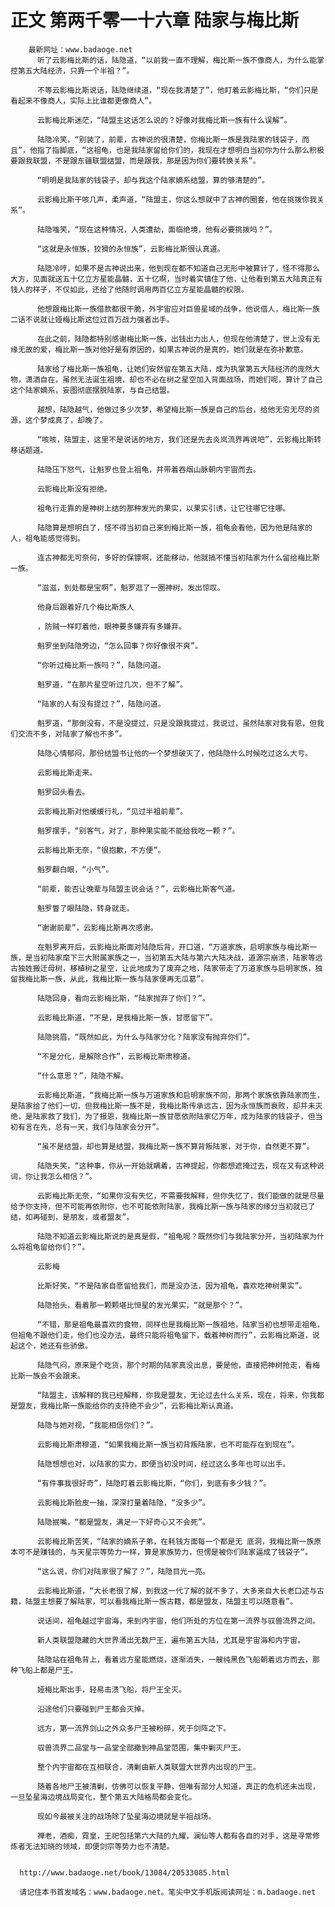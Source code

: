 # 正文 第两千零一十六章 陆家与梅比斯
        最新网址：www.badaoge.net
          听了云影梅比斯的话，陆隐道，“以前我一直不理解，梅比斯一族不像商人，为什么能掌控第五大陆经济，只靠一个半祖？”。
      
          不等云影梅比斯说话，陆隐继续道，“现在我清楚了”，他盯着云影梅比斯，“你们只是看起来不像商人，实际上比谁都更像商人”。
      
          云影梅比斯迷茫，“陆盟主这话怎么说的？好像对我梅比斯一族有什么误解”。
      
          陆隐冷笑，“别装了，前辈，古神说的很清楚，你梅比斯一族是我陆家的钱袋子，而且”，他指了指脚底，“这祖龟，也是我陆家留给你们的，我现在才想明白当初你为什么那么积极要跟我联盟，不是跟东疆联盟结盟，而是跟我，那是因为你们要转换关系”。
      
          “明明是我陆家的钱袋子，却与我这个陆家嫡系结盟，算的够清楚的”。
      
          云影梅比斯干咳几声，柔声道，“陆盟主，你这么想就中了古神的圈套，他在挑拨你我关系”。
      
          陆隐嗤笑，“现在这种情况，人类遭劫，面临绝境，他有必要挑拨吗？”。
      
          “这就是永恒族，狡猾的永恒族”，云影梅比斯很认真道。
      
          陆隐冷哼，如果不是古神说出来，他到现在都不知道自己无形中被算计了，怪不得那么大方，见面就送五十亿立方星能晶髓，五十亿啊，当时着实镇住了他，让他看到第五大陆真正有钱人的样子，不仅如此，还给了他随时调用两百亿立方星能晶髓的权限。
      
          他想跟梅比斯一族借款都很干脆，外宇宙应对巨兽星域的战争，他说借人，梅比斯一族二话不说就让娅梅比斯这位过百万战力强者出手。
      
          在此之前，陆隐都特别感谢梅比斯一族，出钱出力出人，但现在他清楚了，世上没有无缘无故的爱，梅比斯一族对他好是有原因的，如果古神说的是真的，她们就是在弥补歉意。
      
          陆家给了梅比斯一族祖龟，让她们安然留在第五大陆，成为执掌第五大陆经济的庞然大物，潇洒自在，虽然无法诞生祖境，却也不必在树之星空加入背面战场，而她们呢，算计了自己这个陆家嫡系，妄图彻底摆脱陆家，与自己结盟。
      
          越想，陆隐越气，他做过多少次梦，希望梅比斯一族是自己的后台，给他无穷无尽的资源，这个梦成真了，却晚了。
      
          “咳咳，陆盟主，这里不是说话的地方，我们还是先去炎岚流界再说吧”，云影梅比斯转移话题道。
      
          陆隐压下怒气，让魁罗也登上祖龟，并带着吞烟山脉朝内宇宙而去。
      
          云影梅比斯没有拒绝。
      
          祖龟行走靠的是神树上结的那种发光的果实，以果实引诱，让它往哪它往哪。
      
          陆隐算是想明白了，怪不得当初自己来到梅比斯一族，祖龟会看他，因为他是陆家的人，祖龟能感觉得到。
      
          连古神都无可奈何，多好的保镖啊，还能移动，他就搞不懂当初陆家为什么留给梅比斯一族。
      
          “滋滋，到处都是宝啊”，魁罗逛了一圈神树，发出惊叹。
      
          他身后跟着好几个梅比斯族人
      
          ，防贼一样盯着他，眼神要多嫌弃有多嫌弃。
      
          魁罗坐到陆隐旁边，“怎么回事？你好像很不爽”。
      
          “你听过梅比斯一族吗？”，陆隐问道。
      
          魁罗道，“在那片星空听过几次，但不了解”。
      
          “陆家的人有没有提过？”，陆隐问道。
      
          魁罗道，“那倒没有，不是没提过，只是没跟我提过，我说过，虽然陆家对我有恩，但我们交流不多，对陆家了解也不多”。
      
          陆隐心情郁闷，那份结盟书让他的一个梦想破灭了，他陆隐什么时候吃过这么大亏。
      
          云影梅比斯走来。
      
          魁罗回头看去。
      
          云影梅比斯对他缓缓行礼，“见过半祖前辈”。
      
          魁罗摆手，“别客气，对了，那种果实能不能给我吃一颗？”。
      
          云影梅比斯无奈，“很抱歉，不方便”。
      
          魁罗翻白眼，“小气”。
      
          “前辈，能否让晚辈与陆盟主说会话？”，云影梅比斯客气道。
      
          魁罗瞥了眼陆隐，转身就走。
      
          “谢谢前辈”，云影梅比斯再次感谢。
      
          在魁罗离开后，云影梅比斯面对陆隐后背，开口道，“万道家族，启明家族与梅比斯一族，是当初陆家麾下三大附属家族之一，当初第五大陆与第六大陆决战，道源宗崩溃，陆家等远古独姓搬迁母树，移植树之星空，让此地成为了废弃之地，陆家带走了万道家族与启明家族，独留我梅比斯一族，从此，我梅比斯一族与陆家便再无瓜葛”。
      
          陆隐回身，看向云影梅比斯，“陆家抛弃了你们？”。
      
          云影梅比斯道，“不是，是我梅比斯一族，甘愿留下”。
      
          陆隐挑眉，“既然如此，为什么与陆家分化？陆家没有抛弃你们”。
      
          “不是分化，是解除合作”，云影梅比斯肃穆道。
      
          “什么意思？”，陆隐不解。
      
          云影梅比斯道，“我梅比斯一族与万道家族和启明家族不同，那两个家族依靠陆家而生，是陆家给了他们一切，但我梅比斯一族不是，我梅比斯传承远古，因为永恒族而衰败，却并未灭绝，是陆家救了我们，为了报恩，我梅比斯一族甘愿依附陆家亿万年，成为陆家的钱袋子，但当初有言在先，总有一天，我们与陆家会分开”。
      
          “虽不是结盟，却也算是结盟，我梅比斯一族不算背叛陆家，对于你，自然更不算”。
      
          陆隐失笑，“这种事，你从一开始就瞒着，古神提起，你都想遮掩过去，现在又有这种说词，你让我怎么相信？”。
      
          云影梅比斯无奈，“如果你没有失忆，不需要我解释，但你失忆了，我们能做的就是尽量给予你支持，但不可能再依附你，也不可能依附陆家，我梅比斯一族与陆家的缘分当初就已了结，如再碰到，是朋友，或者盟友”。
      
          陆隐不知道云影梅比斯说的是真是假，“祖龟呢？既然你们与我陆家分开，当初陆家为什么将祖龟留给你们？”。
      
          云影梅
      
          比斯好笑，“不是陆家自愿留给我们，而是没办法，因为祖龟，喜欢吃神树果实”。
      
          陆隐抬头，看着那一颗颗堪比恒星的发光果实，“就是那个？”。
      
          “不错，那是祖龟最喜欢的食物，同样也是我梅比斯一族祖地，陆家当初也想带走祖龟，但祖龟不跟他们走，他们也没办法，最终只能将祖龟留下，载着神树而行”，云影梅比斯道，说起这个，她还有些骄傲。
      
          陆隐气闷，原来是个吃货，那个时期的陆家真没出息，要是他，直接把神树抢走，看梅比斯一族会不会跟来。
      
          “陆盟主，该解释的我已经解释，你我是盟友，无论过去什么关系，现在，将来，你我都是盟友，我梅比斯一族能给你的支持绝不会少”，云影梅比斯认真道。
      
          陆隐与她对视，“我能相信你们？”。
      
          云影梅比斯肃穆道，“如果我梅比斯一族当初背叛陆家，也不可能存在到现在”。
      
          陆隐想想也对，以陆家的实力，即便当初没时间，经过这么多年也可以出手。
      
          “有件事我很好奇”，陆隐盯着云影梅比斯，“你们，到底有多少钱？”。
      
          云影梅比斯脸皮一抽，深深打量着陆隐，“没多少”。
      
          陆隐抿嘴，“都是盟友，满足一下好奇心又不会死”。
      
          云影梅比斯苦笑，“陆家的嫡系子弟，在耗钱方面每一个都是无 底洞，我梅比斯一族原本可不是赚钱的，与天星宗等势力一样，算是家族势力，但愣是被你们陆家逼成了钱袋子”。
      
          “这么说，你们对陆家很了解了？”，陆隐目光一亮。
      
          云影梅比斯道，“大长老很了解，到我这一代了解的就不多了，大多来自大长老口述与古籍，陆盟主想要了解陆家，可以看我梅比斯一族古籍，都是盟友，陆盟主可以随意看”。
      
          说话间，祖龟越过宇宙海，来到内宇宙，他们所处的方位在第一流界与驭兽流界之间。
      
          新人类联盟隐藏的大世界涌出无数尸王，遍布第五大陆，尤其是宇宙海和内宇宙。
      
          陆隐站在祖龟背上，看着远方星能燃烧，逐渐消失，一艘纯黑色飞船朝着远方而去，那种飞船上都是尸王。
      
          娅梅比斯出手，轻易击溃飞船，将尸王全灭。
      
          沿途他们只要碰到尸王都会灭掉。
      
          远方，第一流界剑山之外众多尸王被粉碎，死于剑阵之下。
      
          驭兽流界二品堂与一品堂全部撤到神品堂范围，集中剿灭尸王。
      
          整个内宇宙都在互相联合，清剿由新人类联盟大世界内出现的尸王。
      
          随着各地尸王被清剿，仿佛可以恢复平静，但唯有部分人知道，真正的危机还未出现，一旦坠星海边境战局变化，整个第五大陆格局都会变化。
      
          现如今最被关注的战场除了坠星海边境就是半祖战场。
      
          禅老，酒痴，霓皇，王祀包括第六大陆的九耀，澜仙等人都有各自的对手，这是寻常修炼者无法知晓的领域，即便剑宗等势力也不清楚。
      
      
      http://www.badaoge.net/book/13084/20533085.html
      
      请记住本书首发域名：www.badaoge.net。笔尖中文手机版阅读网址：m.badaoge.net